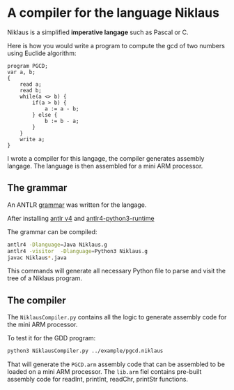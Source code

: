 # A compiler for the language Niklaus

Niklaus is a simplified **imperative langage** such as Pascal or C. 

Here is how you would write a program to compute the gcd of two numbers using Euclide algorithm: 

```
program PGCD;
var a, b;
{
    read a;
    read b;
    while(a <> b) {
        if(a > b) {
            a := a - b;
        } else {
            b := b - a;
        }
    }
    write a;
}
```

I wrote a compiler for this langage, the compiler generates assembly langage. The language is then assembled for a mini ARM processor. 

## The grammar

An ANTLR [grammar](https://github.com/ldelille/nilkaus-compiler/tree/master/grammar)  was written for the langage. 

After installing [antlr v4](https://github.com/antlr/antlr4/blob/master/doc/getting-started.md) and  [antlr4-python3-runtime ](https://pypi.org/project/antlr4-python3-runtime/)

The grammar can be compiled: 

```bash
antlr4 -Dlanguage=Java Niklaus.g
antlr4 -visitor  -Dlanguage=Python3 Niklaus.g
javac Niklaus*.java
```

This commands will generate all necessary Python file to parse and visit the tree of a Niklaus program. 

## The compiler

The `NiklausCompiler.py` contains all the logic to generate assembly code for the mini ARM processor. 

To test it for the GDD program: 

```bash
python3 NiklausCompiler.py ../example/pgcd.niklaus
```

That will generate the `PGCD.arm` assembly code that can be assembled to be loaded on a mini ARM processor. The `lib.arm`
fiel contains pre-built assembly code for readInt, printInt, readChr, printStr functions. 

